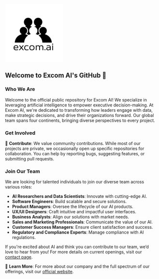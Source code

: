 ![logo](profile/excom_ai_logo_192x192.png)

## Welcome to Excom AI's GitHub 👋

### Who We Are
Welcome to the official public repository for Excom AI! We specialize in leveraging artificial intelligence to empower executive decision-making. At Excom AI, we're dedicated to transforming how leaders engage with data, make strategic decisions, and drive their organizations forward. Our global team spans four continents, bringing diverse perspectives to every project.

### Get Involved
🌟 **Contribute**: We value community contributions. While most of our projects are private, we occasionally open up specific repositories for collaboration. You can help by reporting bugs, suggesting features, or submitting pull requests.

### Join Our Team
We are looking for talented individuals to join our diverse team across various roles:
- **AI Researchers and Data Scientists**: Innovate with cutting-edge AI.
- **Software Engineers**: Build scalable and secure solutions.
- **Product Managers**: Oversee the lifecycle of our AI products.
- **UX/UI Designers**: Craft intuitive and impactful user interfaces.
- **Business Analysts**: Align our solutions with market needs.
- **Sales and Marketing Professionals**: Communicate the value of our AI.
- **Customer Success Managers**: Ensure client satisfaction and success.
- **Regulatory and Compliance Experts**: Manage compliance with AI regulations.

If you're excited about AI and think you can contribute to our team, we’d love to hear from you! For more details on current openings, visit our [contact page](https://excom.ai/about/contact).

🔗 **Learn More**: For more about our company and the full spectrum of our offerings, visit our [official website](https://excom.ai).

